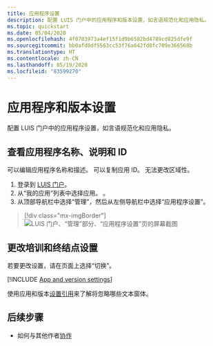 ```yaml
---
title: 应用程序设置
description: 配置 LUIS 门户中的应用程序和版本设置，如言语规范化和应用隐私。
ms.topic: quickstart
ms.date: 05/04/2020
ms.openlocfilehash: 4f0703973a4ef15f1d9b6582bd4789cd825dfe9f
ms.sourcegitcommit: bb0afd0df5563cc53f76a642fd8fc709e366568b
ms.translationtype: HT
ms.contentlocale: zh-CN
ms.lasthandoff: 05/19/2020
ms.locfileid: "83599270"
---
```

# <a name="application-and-version-settings"></a>应用程序和版本设置

配置 LUIS 门户中的应用程序设置，如言语规范化和应用隐私。

## <a name="view-application-name-description-and-id"></a>查看应用程序名称、说明和 ID

可以编辑应用程序名称和描述。 可以复制应用 ID。 无法更改区域性。

1. 登录到 [LUIS 门户](https://www.luis.ai)。
1. 从“我的应用”列表中选择应用。
。
1. 从顶部导航栏中选择“管理”，然后从左侧导航栏中选择“应用程序设置”。

> [!div class="mx-imgBorder"]
> ![LUIS 门户、“管理”部分、“应用程序设置”页的屏幕截图](media/app-settings/luis-portal-manage-section-application-settings.png)


## <a name="change-training-and-endpoint-settings"></a>更改培训和终结点设置

若要更改设置，请在页面上选择“切换”。

[!INCLUDE [App and version settings](includes/app-version-settings.md)]


使用应用和版本[设置引用](luis-reference-application-settings.md)来了解将忽略哪些文本窗体。

## <a name="next-steps"></a>后续步骤

* 如何与其他作者[协作](luis-how-to-collaborate.md)